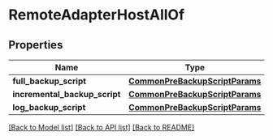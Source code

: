 # RemoteAdapterHostAllOf


## Properties
Name | Type | Description | Notes
------------ | ------------- | ------------- | -------------
**full_backup_script** | [**CommonPreBackupScriptParams**](CommonPreBackupScriptParams.md) |  | [optional] 
**incremental_backup_script** | [**CommonPreBackupScriptParams**](CommonPreBackupScriptParams.md) |  | [optional] 
**log_backup_script** | [**CommonPreBackupScriptParams**](CommonPreBackupScriptParams.md) |  | [optional] 

[[Back to Model list]](../README.md#documentation-for-models) [[Back to API list]](../README.md#documentation-for-api-endpoints) [[Back to README]](../README.md)


